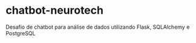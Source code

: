 # chatbot-neurotech
Desafio de chatbot para análise de dados utilizando Flask, SQLAlchemy e PostgreSQL
